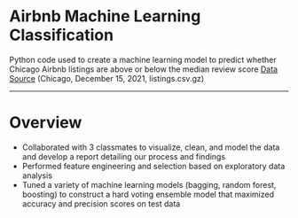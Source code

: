 # Airbnb Machine Learning Classification
 Python code used to create a machine learning model to predict whether Chicago Airbnb listings are above or below the median review score
 [Data Source](http://insideairbnb.com/get-the-data) (Chicago, December 15, 2021, listings.csv.gz)
 
 ---
 # Overview
 - Collaborated with 3 classmates to visualize, clean, and model the data and develop a report detailing our process and findings
 - Performed feature engineering and selection based on exploratory data analysis
 - Tuned a variety of machine learning models (bagging, random forest, boosting) to construct a hard voting ensemble model that maximized accuracy and precision scores on test data
